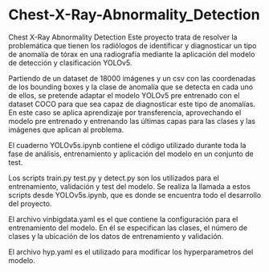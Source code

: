 # Chest-X-Ray-Abnormality_Detection
 Chest X-Ray Abnormality Detection
Este proyecto trata de resolver la problemática que tienen los radiólogos de identificar y diagnosticar un tipo de anomalía de tórax en una radiografía mediante la aplicación del modelo de detección y clasificación YOLOv5.

Partiendo de un dataset de 18000 imágenes y un csv con las coordenadas de los bounding boxes y la clase de anomalía que se detecta en cada uno de ellos, se pretende adaptar el modelo YOLOv5 pre entrenado con el dataset COCO para que sea capaz de diagnosticar este tipo de anomalías. En este caso se aplica aprendizaje por transferencia, aprovechando el modelo pre entrenado y entrenando las últimas capas para las clases y las imágenes que aplican al problema. 

El cuaderno YOLOv5s.ipynb contiene el código utilizado durante toda la fase de análisis, entrenamiento y aplicación del modelo en un conjunto de test. 

Los scripts train.py test.py y detect.py son los utilizados para el entrenamiento, validación y test del modelo. Se realiza la llamada a estos scripts desde YOLOv5s.ipynb, que es donde se encuentra todo el desarrollo del proyecto.

El archivo vinbigdata.yaml es el que contiene la configuración para el entrenamiento del modelo. En él se especifican las clases, el número de clases y la ubicación de los datos de entrenamiento y validación.

El archivo hyp.yaml es el utilizado para modificar los hyperparametros del modelo. 

